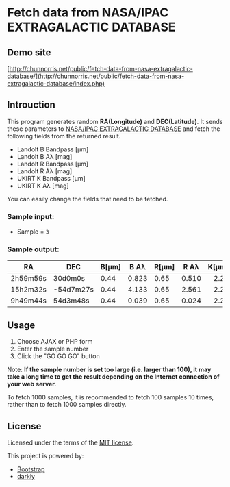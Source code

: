 # Fetch data from NASA/IPAC EXTRAGALACTIC DATABASE

## Demo site

[http://chunnorris.net/public/fetch-data-from-nasa-extragalactic-database/](http://chunnorris.net/public/fetch-data-from-nasa-extragalactic-database/index.php)

## Introuction
This program generates random **RA(Longitude)** and **DEC(Latitude)**. It sends these parameters to [NASA/IPAC EXTRAGALACTIC DATABASE](http://ned.ipac.caltech.edu/forms/calculator.html) and fetch the following fields from the returned result.

- Landolt B Bandpass [µm]
- Landolt B Aλ [mag]
- Landolt R Bandpass [µm]
- Landolt R Aλ [mag]
- UKIRT K Bandpass [µm]
- UKIRT K Aλ [mag]

You can easily change the fields that need to be fetched.

### Sample input:

- Sample = `3`

### Sample output:

| RA       | DEC     | B[µm] | B Aλ  | R[µm] | R Aλ  | K[µm] | K Aλ  |
|----------|---------|-------|-------|-------|-------|------:|-------|
| 2h59m59s | 30d0m0s | 0.44  | 0.823 | 0.65  | 0.510 |  2.22 | 0.070 |
| 15h2m32s | -54d7m27s | 0.44  | 4.133 | 0.65  | 2.561 |  2.22 | 0.352 |
| 9h49m44s | 54d3m48s | 0.44  | 0.039 | 0.65  | 0.024 |  2.22 | 0.003 |

## Usage

1. Choose AJAX or PHP form
2. Enter the sample number
3. Click the "GO GO GO" button

Note: **If the sample number is set too large (i.e. larger than 100), it may take a long time to get the result depending on the Internet connection of your web server.**

To fetch 1000 samples, it is recommended to fetch 100 samples 10 times, rather than to fetch 1000 samples directly.


## License

Licensed under the terms of the [MIT license](http://opensource.org/licenses/MIT).

This project is powered by:

- [Bootstrap](http://getbootstrap.com/)
- [darkly](http://bootswatch.com/darkly/)
